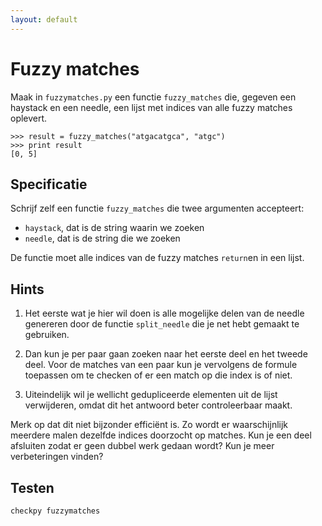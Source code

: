 ```yaml
---
layout: default
---
```

# Fuzzy matches

Maak in `fuzzymatches.py` een functie `fuzzy_matches` die, gegeven een haystack en een needle,
een lijst met indices van alle fuzzy matches oplevert.

    >>> result = fuzzy_matches("atgacatgca", "atgc")
    >>> print result
    [0, 5]

## Specificatie

Schrijf zelf een functie `fuzzy_matches` die twee argumenten accepteert:

- `haystack`, dat is de string waarin we zoeken
- `needle`, dat is de string die we zoeken

De functie moet alle indices van de fuzzy matches `return`en in een lijst.


## Hints

1. Het eerste wat je hier wil doen is alle mogelijke delen van de needle genereren door de functie `split_needle` die je net hebt gemaakt te gebruiken.

2. Dan kun je per paar gaan zoeken naar het eerste deel en het tweede deel. Voor de matches van een paar kun je vervolgens de formule toepassen om te checken of er een match op die index is of niet.

3. Uiteindelijk wil je wellicht gedupliceerde elementen uit de lijst verwijderen, omdat dit het antwoord beter controleerbaar maakt.

Merk op dat dit niet bijzonder efficiënt is. Zo wordt er waarschijnlijk
meerdere malen dezelfde indices doorzocht op matches. Kun je een deel afsluiten
zodat er geen dubbel werk gedaan wordt? Kun je meer verbeteringen vinden?

## Testen

    checkpy fuzzymatches
